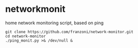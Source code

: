 # networkmonit
home network monitoring script, based on ping

```
git clone https://github.com/franzoni/network-monitor.git
cd network-monitor
./ping_monit.py >& /dev/null &
```
